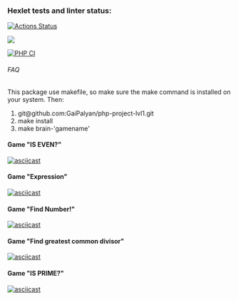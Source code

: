 ### Hexlet tests and linter status:
[![Actions Status](https://github.com/GaiPalyan/php-project-lvl1/workflows/hexlet-check/badge.svg)](https://github.com/GaiPalyan/php-project-lvl1/actions)

<a href="https://codeclimate.com/github/GaiPalyan/php-project-lvl1/maintainability"><img src="https://api.codeclimate.com/v1/badges/7e64e811c5a503db5bd4/maintainability" /></a>

[![PHP CI](https://github.com/GaiPalyan/php-project-lvl1/actions/workflows/lint.yml/badge.svg?branch=main)](https://github.com/GaiPalyan/php-project-lvl1/actions/workflows/lint.yml)


<h6>FAQ</h6>

<p>This package use makefile, so make sure the make command is installed on your system. Then:</p>
<ol>
<li>git@github.com:GaiPalyan/php-project-lvl1.git</li>
<li>make install</li>
<li>make brain-'gamename'</li>
</ol>


<h4>Game "IS EVEN?"</h3>

[![asciicast](https://asciinema.org/a/6BZJTI6Ndt2MN73A5MwO94gtK.svg)](https://asciinema.org/a/6BZJTI6Ndt2MN73A5MwO94gtK)

<h4>Game "Expression"</h3>

[![asciicast](https://asciinema.org/a/6NJ1NRQBTOq9BRNLLc4BR4Z4I.svg)](https://asciinema.org/a/6NJ1NRQBTOq9BRNLLc4BR4Z4I)

<h4>Game "Find Number!"</h3>

[![asciicast](https://asciinema.org/a/nky0XxUXKKtCKGCyWK44v0bHc.svg)](https://asciinema.org/a/nky0XxUXKKtCKGCyWK44v0bHc)

<h4>Game "Find greatest common divisor"</h3>

[![asciicast](https://asciinema.org/a/Uvz02nhDkh4cz4hwBkRsynrYH.svg)](https://asciinema.org/a/Uvz02nhDkh4cz4hwBkRsynrYH)

<h4>Game "IS PRIME?"</h3>

[![asciicast](https://asciinema.org/a/xHJNdZLOHFX3ManxHD0RabciW.svg)](https://asciinema.org/a/xHJNdZLOHFX3ManxHD0RabciW)

